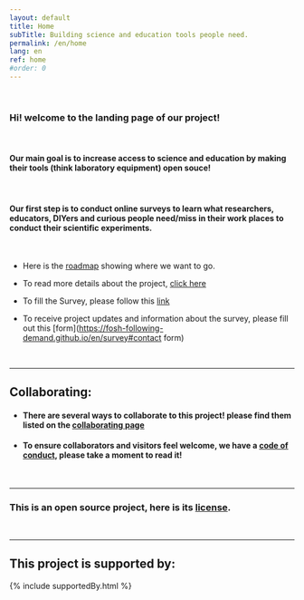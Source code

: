 ```yaml
---
layout: default
title: Home
subTitle: Building science and education tools people need.
permalink: /en/home
lang: en
ref: home
#order: 0
---
```




<br>

### Hi! welcome to the landing page of our project!
<br>



 #### Our main goal is to increase access to science and education by making their tools (think laboratory equipment) open souce!

<br>

####  Our first step is to conduct online surveys to learn what researchers, educators, DIYers and curious people need/miss in their work places to conduct their scientific experiments.

<br>

- Here is the [roadmap](https://github.com/orgs/FOSH-following-demand/projects/2) showing where we want to go.    

- To read more details about the project, [click here](https://fosh-following-demand.github.io/en/about)

- To fill the Survey, please follow this [link](https://fosh-following-demand.github.io/en/survey)

- To receive project updates and information about the survey, please fill out this [form](https://fosh-following-demand.github.io/en/survey#contact form)


<br>

---

## Collaborating:

- #### There are several ways to collaborate to this project! please find them listed on the [collaborating page](https://fosh-following-demand.github.io/en/collaborating)


- #### To ensure collaborators and visitors feel welcome, we have a [code of conduct](https://github.com/FOSH-following-demand/map_fosh_demand/blob/master/CODE_OF_CONDUCT.md), please take a moment to read it!


<br>


---

### This is an open source project, here is its [license](https://github.com/FOSH-following-demand/FOSH-following-demand.github.io/blob/master/LICENSE).

<br>

---

## This project is supported by:

{% include supportedBy.html %}
